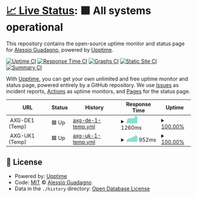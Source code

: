 # [📈 Live Status](https://AlexGuada.github.io/upptime): <!--live status--> **🟩 All systems operational**

This repository contains the open-source uptime monitor and status page for [Alessio Guadagno](https://AlexGuada.github.io/upptime), powered by [Upptime](https://github.com/upptime/upptime).

[![Uptime CI](https://github.com/AlexGuada/upptime/workflows/Uptime%20CI/badge.svg)](https://github.com/AlexGuada/upptime/actions?query=workflow%3A%22Uptime+CI%22)
[![Response Time CI](https://github.com/AlexGuada/upptime/workflows/Response%20Time%20CI/badge.svg)](https://github.com/AlexGuada/upptime/actions?query=workflow%3A%22Response+Time+CI%22)
[![Graphs CI](https://github.com/AlexGuada/upptime/workflows/Graphs%20CI/badge.svg)](https://github.com/AlexGuada/upptime/actions?query=workflow%3A%22Graphs+CI%22)
[![Static Site CI](https://github.com/AlexGuada/upptime/workflows/Static%20Site%20CI/badge.svg)](https://github.com/AlexGuada/upptime/actions?query=workflow%3A%22Static+Site+CI%22)
[![Summary CI](https://github.com/AlexGuada/upptime/workflows/Summary%20CI/badge.svg)](https://github.com/AlexGuada/upptime/actions?query=workflow%3A%22Summary+CI%22)

With [Upptime](https://upptime.js.org), you can get your own unlimited and free uptime monitor and status page, powered entirely by a GitHub repository. We use [Issues](https://github.com/AlexGuada/upptime/issues) as incident reports, [Actions](https://github.com/AlexGuada/upptime/actions) as uptime monitors, and [Pages](https://AlexGuada.github.io/upptime) for the status page.

<!--start: status pages-->
<!-- This summary is generated by Upptime (https://github.com/upptime/upptime) -->
<!-- Do not edit this manually, your changes will be overwritten -->
<!-- prettier-ignore -->
| URL | Status | History | Response Time | Uptime |
| --- | ------ | ------- | ------------- | ------ |
| <img alt="" src="https://alessio-guadagno.it/favicon.ico" height="13"> AXG-DE1 (Temp) | 🟩 Up | [axg-de-1-temp.yml](https://github.com/AlexGuada/upptime/commits/HEAD/history/axg-de-1-temp.yml) | <details><summary><img alt="Response time graph" src="./graphs/axg-de-1-temp/response-time-week.png" height="20"> 1260ms</summary><br><a href="https://sts.alessio-guadagno.it/history/axg-de-1-temp"><img alt="Response time 1299" src="https://img.shields.io/endpoint?url=https%3A%2F%2Fraw.githubusercontent.com%2FAlexGuada%2Fupptime%2FHEAD%2Fapi%2Faxg-de-1-temp%2Fresponse-time.json"></a><br><a href="https://sts.alessio-guadagno.it/history/axg-de-1-temp"><img alt="24-hour response time 1334" src="https://img.shields.io/endpoint?url=https%3A%2F%2Fraw.githubusercontent.com%2FAlexGuada%2Fupptime%2FHEAD%2Fapi%2Faxg-de-1-temp%2Fresponse-time-day.json"></a><br><a href="https://sts.alessio-guadagno.it/history/axg-de-1-temp"><img alt="7-day response time 1260" src="https://img.shields.io/endpoint?url=https%3A%2F%2Fraw.githubusercontent.com%2FAlexGuada%2Fupptime%2FHEAD%2Fapi%2Faxg-de-1-temp%2Fresponse-time-week.json"></a><br><a href="https://sts.alessio-guadagno.it/history/axg-de-1-temp"><img alt="30-day response time 1299" src="https://img.shields.io/endpoint?url=https%3A%2F%2Fraw.githubusercontent.com%2FAlexGuada%2Fupptime%2FHEAD%2Fapi%2Faxg-de-1-temp%2Fresponse-time-month.json"></a><br><a href="https://sts.alessio-guadagno.it/history/axg-de-1-temp"><img alt="1-year response time 1299" src="https://img.shields.io/endpoint?url=https%3A%2F%2Fraw.githubusercontent.com%2FAlexGuada%2Fupptime%2FHEAD%2Fapi%2Faxg-de-1-temp%2Fresponse-time-year.json"></a></details> | <details><summary><a href="https://sts.alessio-guadagno.it/history/axg-de-1-temp">100.00%</a></summary><a href="https://sts.alessio-guadagno.it/history/axg-de-1-temp"><img alt="All-time uptime 100.00%" src="https://img.shields.io/endpoint?url=https%3A%2F%2Fraw.githubusercontent.com%2FAlexGuada%2Fupptime%2FHEAD%2Fapi%2Faxg-de-1-temp%2Fuptime.json"></a><br><a href="https://sts.alessio-guadagno.it/history/axg-de-1-temp"><img alt="24-hour uptime 100.00%" src="https://img.shields.io/endpoint?url=https%3A%2F%2Fraw.githubusercontent.com%2FAlexGuada%2Fupptime%2FHEAD%2Fapi%2Faxg-de-1-temp%2Fuptime-day.json"></a><br><a href="https://sts.alessio-guadagno.it/history/axg-de-1-temp"><img alt="7-day uptime 100.00%" src="https://img.shields.io/endpoint?url=https%3A%2F%2Fraw.githubusercontent.com%2FAlexGuada%2Fupptime%2FHEAD%2Fapi%2Faxg-de-1-temp%2Fuptime-week.json"></a><br><a href="https://sts.alessio-guadagno.it/history/axg-de-1-temp"><img alt="30-day uptime 100.00%" src="https://img.shields.io/endpoint?url=https%3A%2F%2Fraw.githubusercontent.com%2FAlexGuada%2Fupptime%2FHEAD%2Fapi%2Faxg-de-1-temp%2Fuptime-month.json"></a><br><a href="https://sts.alessio-guadagno.it/history/axg-de-1-temp"><img alt="1-year uptime 100.00%" src="https://img.shields.io/endpoint?url=https%3A%2F%2Fraw.githubusercontent.com%2FAlexGuada%2Fupptime%2FHEAD%2Fapi%2Faxg-de-1-temp%2Fuptime-year.json"></a></details>
| <img alt="" src="https://alessio-guadagno.it/favicon.ico" height="13"> AXG-UK1 (Temp) | 🟩 Up | [axg-uk-1-temp.yml](https://github.com/AlexGuada/upptime/commits/HEAD/history/axg-uk-1-temp.yml) | <details><summary><img alt="Response time graph" src="./graphs/axg-uk-1-temp/response-time-week.png" height="20"> 952ms</summary><br><a href="https://sts.alessio-guadagno.it/history/axg-uk-1-temp"><img alt="Response time 1008" src="https://img.shields.io/endpoint?url=https%3A%2F%2Fraw.githubusercontent.com%2FAlexGuada%2Fupptime%2FHEAD%2Fapi%2Faxg-uk-1-temp%2Fresponse-time.json"></a><br><a href="https://sts.alessio-guadagno.it/history/axg-uk-1-temp"><img alt="24-hour response time 1281" src="https://img.shields.io/endpoint?url=https%3A%2F%2Fraw.githubusercontent.com%2FAlexGuada%2Fupptime%2FHEAD%2Fapi%2Faxg-uk-1-temp%2Fresponse-time-day.json"></a><br><a href="https://sts.alessio-guadagno.it/history/axg-uk-1-temp"><img alt="7-day response time 952" src="https://img.shields.io/endpoint?url=https%3A%2F%2Fraw.githubusercontent.com%2FAlexGuada%2Fupptime%2FHEAD%2Fapi%2Faxg-uk-1-temp%2Fresponse-time-week.json"></a><br><a href="https://sts.alessio-guadagno.it/history/axg-uk-1-temp"><img alt="30-day response time 1008" src="https://img.shields.io/endpoint?url=https%3A%2F%2Fraw.githubusercontent.com%2FAlexGuada%2Fupptime%2FHEAD%2Fapi%2Faxg-uk-1-temp%2Fresponse-time-month.json"></a><br><a href="https://sts.alessio-guadagno.it/history/axg-uk-1-temp"><img alt="1-year response time 1008" src="https://img.shields.io/endpoint?url=https%3A%2F%2Fraw.githubusercontent.com%2FAlexGuada%2Fupptime%2FHEAD%2Fapi%2Faxg-uk-1-temp%2Fresponse-time-year.json"></a></details> | <details><summary><a href="https://sts.alessio-guadagno.it/history/axg-uk-1-temp">100.00%</a></summary><a href="https://sts.alessio-guadagno.it/history/axg-uk-1-temp"><img alt="All-time uptime 100.00%" src="https://img.shields.io/endpoint?url=https%3A%2F%2Fraw.githubusercontent.com%2FAlexGuada%2Fupptime%2FHEAD%2Fapi%2Faxg-uk-1-temp%2Fuptime.json"></a><br><a href="https://sts.alessio-guadagno.it/history/axg-uk-1-temp"><img alt="24-hour uptime 100.00%" src="https://img.shields.io/endpoint?url=https%3A%2F%2Fraw.githubusercontent.com%2FAlexGuada%2Fupptime%2FHEAD%2Fapi%2Faxg-uk-1-temp%2Fuptime-day.json"></a><br><a href="https://sts.alessio-guadagno.it/history/axg-uk-1-temp"><img alt="7-day uptime 100.00%" src="https://img.shields.io/endpoint?url=https%3A%2F%2Fraw.githubusercontent.com%2FAlexGuada%2Fupptime%2FHEAD%2Fapi%2Faxg-uk-1-temp%2Fuptime-week.json"></a><br><a href="https://sts.alessio-guadagno.it/history/axg-uk-1-temp"><img alt="30-day uptime 100.00%" src="https://img.shields.io/endpoint?url=https%3A%2F%2Fraw.githubusercontent.com%2FAlexGuada%2Fupptime%2FHEAD%2Fapi%2Faxg-uk-1-temp%2Fuptime-month.json"></a><br><a href="https://sts.alessio-guadagno.it/history/axg-uk-1-temp"><img alt="1-year uptime 100.00%" src="https://img.shields.io/endpoint?url=https%3A%2F%2Fraw.githubusercontent.com%2FAlexGuada%2Fupptime%2FHEAD%2Fapi%2Faxg-uk-1-temp%2Fuptime-year.json"></a></details>

<!--end: status pages-->

## 📄 License

- Powered by: [Upptime](https://github.com/upptime/upptime)
- Code: [MIT](./LICENSE) © [Alessio Guadagno](https://AlexGuada.github.io/upptime)
- Data in the `./history` directory: [Open Database License](https://opendatacommons.org/licenses/odbl/1-0/)

